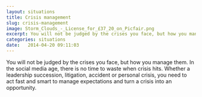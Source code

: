 ```yaml
---
layout: situations
title: Crisis management
slug: crisis-management
image: Storm_Clouds_-_License_for_£37_20_on_Picfair.png
excerpt: You will not be judged by the crises you face, but how you manage them. Ashbright has leadership experience in managing crises including restructuring, succession and fatalities.
categories: situations
date:   2014-04-20 09:11:03
---
```


You will not be judged by the crises you face, but how you manage them. In the social media age, there is no time to waste when crisis hits. Whether a leadership succession, litigation, accident or personal crisis, you need to act fast and smart to manage expectations and turn a crisis into an opportunity.
